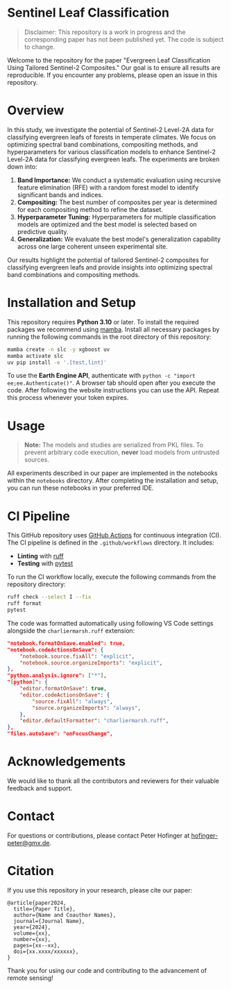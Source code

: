 Sentinel Leaf Classification
==============================

> Disclaimer: This repository is a work in progress and the corresponding paper has not been published yet. The code is subject to change.

Welcome to the repository for the paper "Evergreen Leaf Classification Using Tailored Sentinel-2 Composites." Our goal is to ensure all results are reproducible. If you encounter any problems, please open an issue in this repository.

# Overview

In this study, we investigate the potential of Sentinel-2 Level-2A data for classifying evergreen leafs of forests in temperate climates. We focus on optimizing spectral band combinations, compositing methods, and hyperparameters for various classification models to enhance Sentinel-2 Level-2A data for classifying evergreen leafs. The experiments are broken down into:

1. **Band Importance:** We conduct a systematic evaluation using recursive feature elimination (RFE) with a random forest model to identify significant bands and indices.
2. **Compositing:** The best number of composites per year is determined for each compositing method to refine the dataset.
3. **Hyperparameter Tuning:** Hyperparameters for multiple classification models are optimized and the best model is selected based on predictive quality.
4. **Generalization:** We evaluate the best model's generalization capability across one large coherent unseen experimental site.

Our results highlight the potential of tailored Sentinel-2 composites for classifying evergreen leafs and provide insights into optimizing spectral band combinations and compositing methods.

# Installation and Setup

This repository requires **Python 3.10** or later. To install the required packages we recommend using [mamba](https://mamba.readthedocs.io/en/latest/installation/mamba-installation.html). Install all necessary packages by running the following commands in the root directory of this repository:

```bash
mamba create -n slc -y xgboost uv
mamba activate slc
uv pip install -e '.[test,lint]'
```

To use the **Earth Engine API**, authenticate with `python -c "import ee;ee.Authenticate()"`. A browser tab should open after you execute the code. After following the website instructions you can use the API. Repeat this process whenever your token expires.

# Usage

> **Note:** The models and studies are serialized from PKL files. To prevent arbitrary code execution, **never** load models from untrusted sources.

All experiments described in our paper are implemented in the notebooks within the `notebooks` directory. After completing the installation and setup, you can run these notebooks in your preferred IDE.

# CI Pipeline

This GitHub repository uses [GitHub Actions](https://github.com/features/actions) for continuous integration (CI). The CI pipeline is defined in the `.github/workflows` directory. It includes:
- **Linting** with [ruff](https://docs.astral.sh/ruff/)
- **Testing** with [pytest](https://docs.pytest.org/)

To run the CI workflow locally, execute the following commands from the repository directory:

```bash
ruff check --select I --fix
ruff format
pytest
```

The code was formatted automatically using following VS Code settings alongside the `charliermarsh.ruff` extension:

```json
"notebook.formatOnSave.enabled": true,
"notebook.codeActionsOnSave": {
    "notebook.source.fixAll": "explicit",
    "notebook.source.organizeImports": "explicit",
},
"python.analysis.ignore": ["*"],
"[python]": {
    "editor.formatOnSave": true,
    "editor.codeActionsOnSave": {
        "source.fixAll": "always",
        "source.organizeImports": "always",
    },
    "editor.defaultFormatter": "charliermarsh.ruff",
},
"files.autoSave": "onFocusChange",
```

# Acknowledgements

We would like to thank all the contributors and reviewers for their valuable feedback and support.

# Contact

For questions or contributions, please contact Peter Hofinger at [hofinger-peter@gmx.de](hofinger-peter@gmx.de).

# Citation

If you use this repository in your research, please cite our paper:

```
@article{paper2024,
  title={Paper Title},
  author={Name and Coauthor Names},
  journal={Journal Name},
  year={2024},
  volume={xx},
  number={xx},
  pages={xx--xx},
  doi={xx.xxxx/xxxxxx},
}
```

Thank you for using our code and contributing to the advancement of remote sensing!
